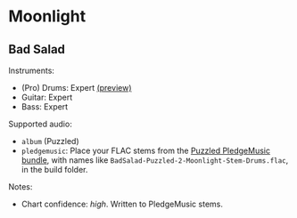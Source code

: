 # Moonlight

## Bad Salad

Instruments:

  * (Pro) Drums: Expert
    [(preview)](http://pages.cs.wisc.edu/~tolly/customs/?artist=bad-salad&title=moonlight)
  * Guitar: Expert
  * Bass: Expert

Supported audio:

  * `album` (Puzzled)
  * `pledgemusic`: Place your FLAC stems from the 
    [Puzzled PledgeMusic bundle](http://www.pledgemusic.com/projects/badsalad2013),
    with names like `BadSalad-Puzzled-2-Moonlight-Stem-Drums.flac`,
    in the build folder.

Notes:

  * Chart confidence: *high*. Written to PledgeMusic stems.
